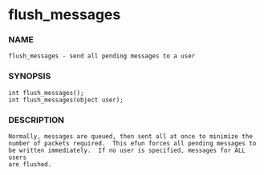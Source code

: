 # flush_messages

### NAME

    flush_messages - send all pending messages to a user

### SYNOPSIS

    int flush_messages();
    int flush_messages(object user);

### DESCRIPTION

    Normally, messages are queued, then sent all at once to minimize the
    number of packets required.  This efun forces all pending messages to
    be written immediately.  If no user is specified, messages for ALL users
    are flushed.
